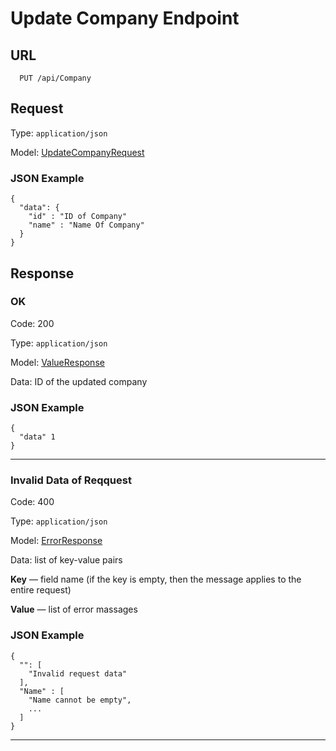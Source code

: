 # Update Company Endpoint

## URL

```
  PUT /api/Company
```

## Request

Type: `application/json`

Model: [UpdateCompanyRequest](../../Models/Requests/UpdateCompanyRequest.md)

### JSON Example

```
{
  "data": {
    "id" : "ID of Company"
    "name" : "Name Of Company"
  }
}
```

## Response

### OK

Code: 200

Type: `application/json`

Model: [ValueResponse](../Models/Responses/ValueResponse.md)

Data: ID of the updated company

### JSON Example

```
{
  "data" 1
}
```

***

### Invalid Data of Reqquest 

Code: 400

Type: `application/json`

Model: [ErrorResponse](../../Models/Responses/ErrorResponse.md)

Data: list of key-value pairs

**Key** — field name (if the key is empty, then the message applies to the entire request)

**Value** — list of error massages

### JSON Example

```
{
  "": [
    "Invalid request data"
  ],
  "Name" : [
    "Name cannot be empty",
    ...
  ]
}
```

***
